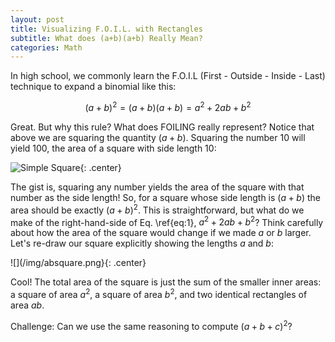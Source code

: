 ```yaml
---
layout: post
title: Visualizing F.O.I.L. with Rectangles
subtitle: What does (a+b)(a+b) Really Mean?
categories: Math
---
```


In high school, we commonly learn the F.O.I.L (First - Outside - Inside - Last) technique to expand a binomial like this: <br />

$$(a+b)^{2}=(a+b)(a+b)=a^{2}+2ab+b^{2}$$

Great. But why this rule? What does FOILING really represent? Notice that above we are squaring the quantity $(a+b)$. Squaring the number 10 will yield 100, the area of a square with side length 10: <br />

![Simple Square](/img/Square.png){: .center}

The gist is, squaring any number yields the area of the square with that number as the side length! So, for a square whose side length is $(a+b)$ the area should be exactly $(a+b)^{2}$. This is straightforward, but what do we make of the right-hand-side of Eq. \ref{eq:1}, $a^{2}+2ab+b^{2}$? Think carefully about how the area of the square would change if we made $a$ or $b$ larger. Let's re-draw our square explicitly showing the lengths $a$ and $b$: <br />

![](/img/absquare.png}{: .center}

Cool! The total area of the square is just the sum of the smaller inner areas: a square of area $a^{2}$, a square of area $b^{2}$, and two identical rectangles of area $ab$. <br />

Challenge: Can we use the same reasoning to compute $(a+b+c)^{2}$?







